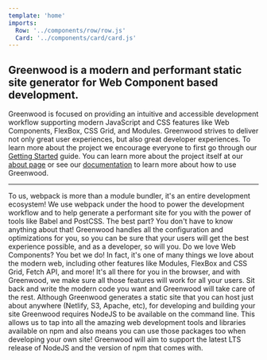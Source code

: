 ```yaml
---
template: 'home'
imports:
  Row: '../components/row/row.js'
  Card: '../components/card/card.js' 
---
```


<div class="message">
  <h2>Greenwood is a modern and performant static site generator for Web Component based development.</h2>

  <p>Greenwood is focused on providing an intuitive and accessible development workflow supporting modern JavaScript and CSS features like Web Components, FlexBox, CSS Grid, and Modules.  Greenwood strives to deliver not only great user experiences, but also great developer experiences.  To learn more about the project we encourage everyone to first go through our <a href="/getting-started/">Getting Started</a> guide.  You can learn more about the project itself at our <a href="/about">about page</a> or see our <a href="/docs"/>documentation</a> to learn more about how to use Greenwood.</p>
  <hr/>
</div>

<div class="cards">
  <eve-row>
    <eve-card title="webpack" img="/assets/webpack.svg" size="full" style="width:100%">
      To us, webpack is more than a module bundler, it's an entire development ecosystem!  We use webpack
      under the hood to power the development workflow and to help generate a performant site for you with the power of tools like Babel and PostCSS.  The best part?  You don't have to know anything about that!  Greenwood handles all the configuration and optimizations for you, so you can be sure that your users will get the best experience possible, and as a developer, so will you.
    </eve-card>
    <eve-card title="Web Components" img="/assets/webcomponents.svg" size="full" style="width:100%">
      Do we love Web Components?  You bet we do!  In fact, it's one of many things we love about the modern web, including other features like Modules, FlexBox and CSS Grid, Fetch API, and more!  It's all there for you in the browser, and with Greenwood, we make sure all those features will work for all your users.  Sit back and write the modern code you want and Greenwood will take care of the rest.
    </eve-card>
    <eve-card title="NodeJS" img="/assets/nodejs.png" size="full" style="width:100%">
      Although Greenwood generates a static site that you can host just about anywhere (Netlify, S3, Apache, etc), for developing and building your site Greenwood requires NodeJS to be available on the command line.  This allows us to tap into all the amazing web development tools and libraries available on npm and also means you can use those packages too when developing your own site!  Greenwood will aim to support the latest LTS release of NodeJS and the version of npm that comes with.
    </eve-card>
  </eve-row>
</div>
